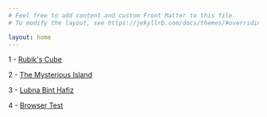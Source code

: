 ```yaml
---
# Feel free to add content and custom Front Matter to this file.
# To modify the layout, see https://jekyllrb.com/docs/themes/#overriding-theme-defaults

layout: home
---
```


1 - [Rubik's Cube](https://rakibdepu.github.io/RubiksCube/)

2 - [The Mysterious Island](https://rakibdepu.github.io/The_Mysterious_Island/)

3 - [Lubna Bint Hafiz](https://rakibdepu.github.io/Lubna-Binte-Hafiz/)

4 - [Browser Test](https://rakibdepu.github.io/browser-test/)
